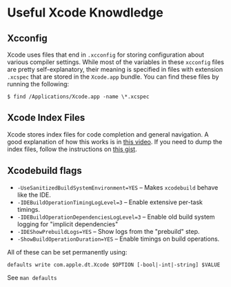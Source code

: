 Useful Xcode Knowdledge
=======================

Xcconfig
--------

Xcode uses files that end in `.xcconfig` for storing configuration about various compiler settings.
While most of the variables in these `xcconfig` files are pretty self-explanatory, their meaning is 
specified in files with extension `.xcspec` that are stored in the `Xcode.app` bundle. You can find
these files by running the following:

```
$ find /Applications/Xcode.app -name \*.xcspec
```

Xcode Index Files
-----------------

Xcode stores index files for code completion and general navigation. A good explanation of how this works
is in [this video](https://www.youtube.com/watch?v=jGJhnIT-D2M). If you need to dump the index files, 
follow the instructions on [this gist](https://gist.github.com/kastiglione/fd9516db3cc93c9bdbeb5665f7d49985).

Xcodebuild flags
----------------

* `-UseSanitizedBuildSystemEnvironment=YES` – Makes `xcodebuild` behave like the IDE.
* `-IDEBuildOperationTimingLogLevel=3` – Enable extensive per-task timings.
* `-IDEBuildOperationDependenciesLogLevel=3` – Enable old build system logging for "implicit dependencies"
* `-IDEShowPrebuildLogs=YES` – Show logs from the "prebuild" step.
* `-ShowBuildOperationDuration=YES` – Enable timings on build operations.

All of these can be set permanently using:
```
defaults write com.apple.dt.Xcode $OPTION [-bool|-int|-string] $VALUE
```
See `man defaults`
